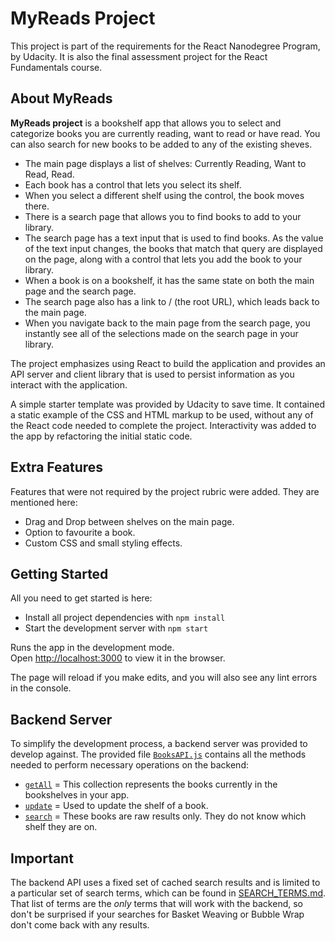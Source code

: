 # MyReads Project

This project is part of the requirements for the React Nanodegree Program, by Udacity. It is also the final assessment project for the React Fundamentals course.

## About MyReads

**MyReads project** is a bookshelf app that allows you to select and categorize books you are currently reading, want to read or have read. You can also search for new books to be added to any of the existing sheves.

- The main page displays a list of shelves: Currently Reading, Want to Read, Read.
- Each book has a control that lets you select its shelf.
- When you select a different shelf using the control, the book moves there.
- There is a search page that allows you to find books to add to your library.
- The search page has a text input that is used to find books. As the value of the text input changes, the books that match that query are displayed on the page, along with a control that lets you add the book to your library.
- When a book is on a bookshelf, it has the same state on both the main page and the search page.
- The search page also has a link to / (the root URL), which leads back to the main page.
- When you navigate back to the main page from the search page, you instantly see all of the selections made on the search page in your library.

The project emphasizes using React to build the application and provides an API server and client library that is used to persist information as you interact with the application.

A simple starter template was provided by Udacity to save time. It contained a static example of the CSS and HTML markup to be used, without any of the React code needed to complete the project. Interactivity was added to the app by refactoring the initial static code.

## Extra Features

Features that were not required by the project rubric were added. They are mentioned here:

- Drag and Drop between shelves on the main page.
- Option to favourite a book.
- Custom CSS and small styling effects.

## Getting Started

All you need to get started is here:

- Install all project dependencies with `npm install`
- Start the development server with `npm start`

Runs the app in the development mode.\
Open [http://localhost:3000](http://localhost:3000) to view it in the browser.

The page will reload if you make edits, and you will also see any lint errors in the console.

## Backend Server

To simplify the development process, a backend server was provided to develop against. The provided file [`BooksAPI.js`](src/BooksAPI.js) contains all the methods needed to perform necessary operations on the backend:

- [`getAll`](#getall) = This collection represents the books currently in the bookshelves in your app.
- [`update`](#update) = Used to update the shelf of a book.
- [`search`](#search) = These books are raw results only. They do not know which shelf they are on.

## Important

The backend API uses a fixed set of cached search results and is limited to a particular set of search terms, which can be found in [SEARCH_TERMS.md](SEARCH_TERMS.md). That list of terms are the _only_ terms that will work with the backend, so don't be surprised if your searches for Basket Weaving or Bubble Wrap don't come back with any results.
